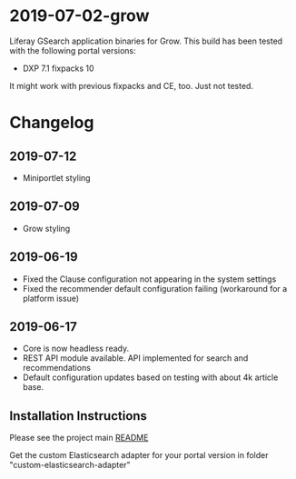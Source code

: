 # 2019-07-02-grow

Liferay GSearch application binaries for Grow. This build has been tested with the following portal versions:

* DXP 7.1 fixpacks 10

It might work with previous fixpacks and CE, too. Just not tested.

# Changelog

## 2019-07-12

* Miniportlet styling 

## 2019-07-09

* Grow styling

## 2019-06-19

* Fixed the Clause configuration not appearing in the system settings
* Fixed the recommender default configuration failing (workaround for a platform issue) 

## 2019-06-17

* Core is now headless ready.
* REST API module available. API implemented for search and recommendations
* Default configuration updates based on testing with about 4k article base.

## Installation Instructions

Please see the project main [README](https://github.com/peerkar/liferay-gsearch)

Get the custom Elasticsearch adapter for your portal version in folder "custom-elasticsearch-adapter"
 
